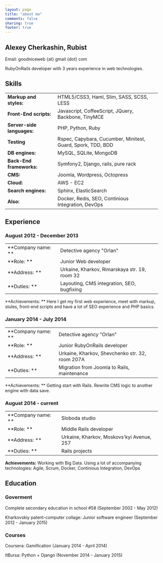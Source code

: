 ```yaml
---
layout: page
title: "about me"
comments: false
sharing: true
footer: true
---
```

## Alexey Cherkashin, Rubist

Email: goodniceweb {at} gmail {dot} com

RubyOnRails developer with 3 years experience in web technologies.

## Skills

|                           |                                                               |
|---------------------------|---------------------------------------------------------------|
|**Markup and styles:**     | HTML5/CSS3, Haml, Slim, SASS, SCSS, LESS                      | 
|**Front-End scripts:**     | Javascript, CoffeeScript, JQuery, Backbone, TinyMCE           | 
|**Server-side languages:** | PHP, Python, Ruby                                             | 
|**Testing**                | Rspec, Capybara, Cucumber, Minitest, Guard, Spork, TDD, BDD   | 
|**DB engines:**            | MySQL, SQLite, MongoDB                                        | 
|**Back-End frameworks:**   | Symfony2, Django, rails, pure rack                            | 
|**CMS:**                   | Joomla, Wordpress, Octopress                                  | 
|**Cloud:**                 | AWS - EC2                                                     |  
|**Search engines:**        | Sphinx, ElasticSearch                                         | 
|**Also:**                  | Docker, Redis, SEO, Continious Integration, DevOps            | 



## Experience
### August 2012 - December 2013

|                  |                                                                    |
|------------------|--------------------------------------------------------------------|
|**Company name: **| Detective agency "Orlan"                                           |
|**Role:         **| Junior Web developer                                               |
|**Address:      **| Urkaine, Kharkov, Rimarskaya str. 19, room 32                      |
|**Duties:       **| Layouting, CMS integration, SEO, bugfixing                         |

**Achievements: ** Here I get my first web experience, meet with markup, stules, front-end scripts and have a lot of SEO experience and PHP basics. 

### January 2014 - July 2014

|                  |                                                                              |
|------------------|------------------------------------------------------------------------------|
|**Company name: **| Detective agency "Orlan"                                                     |
|**Role:         **| Junior RubyOnRails developer                                                 |
|**Address:      **| Urkaine, Kharkov, Shevchenko str. 32, room 207A                              |
|**Duties:       **| Migration from Joomla to Rails, maintenance                                  |

**Achievements: ** Getting start with Rails. Rewrite CMS logic to another engine with data save.

### August 2014 - current

|                  |                                                                              |
|------------------|------------------------------------------------------------------------------|
|**Company name: **| Sloboda studio                                                               |
|**Role:         **| Middle Rails developer                                                       |
|**Address:      **| Urkaine, Kharkov, Moskovs'kyi Avenue, 257                                    |
|**Duties:       **| Rails projects                                                               |

**Achievements:** Working with Big Data. Using a lot of accompanying technologies:
Agile, Scrum, Docker, Continious Integration, DevOps                         

## Education

### Goverment

Complete secondary education in school #58 (September 2002 - May 2012)

Kharkovskiy patent-computer collage: Junior software engineer (September 2012 - January 2015) 

### Courses

Coursera: Gamification (January 2014 - April 2014)

ItBursa: Python + Django (November 2014 - January 2015)

